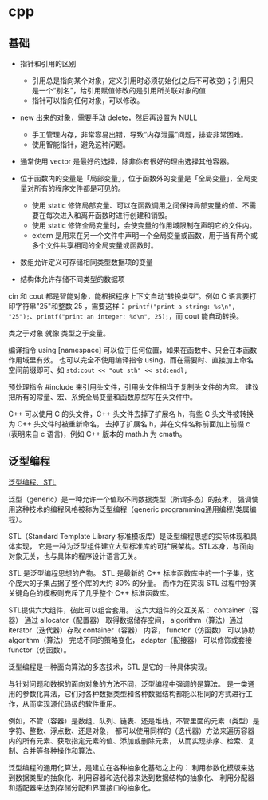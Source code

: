# cpp

## 基础

- 指针和引用的区别
    - 引用总是指向某个对象，定义引用时必须初始化(之后不可改变)；引用只是一个“别名”，给引用赋值修改的是引用所关联对象的值
    - 指针可以指向任何对象，可以修改。
- new 出来的对象，需要手动 delete，然后再设置为 NULL
    - 手工管理内存，非常容易出错，导致“内存泄露”问题，排查非常困难。
    - 使用智能指针，避免这种问题。
- 通常使用 vector 是最好的选择，除非你有很好的理由选择其他容器。


- 位于函数内的变量是「局部变量」，位于函数外的变量是「全局变量」，全局变量对所有的程序文件都是可见的。
    - 使用 static 修饰局部变量、可以在函数调用之间保持局部变量的值、不需要在每次进入和离开函数时进行创建和销毁。
    - 使用 static 修饰全局变量时，会使变量的作用域限制在声明它的文件内。
    - extern 是用来在另一个文件中声明一个全局变量或函数，用于当有两个或多个文件共享相同的全局变量或函数时。
- 数组允许定义可存储相同类型数据项的变量
- 结构体允许存储不同类型的数据项

cin 和 cout 都是智能对象，能根据程序上下文自动“转换类型”。例如 C 语言要打印字符串"25"和整数 25 ，需要这样：
`printf("print a string: %s\n", "25");`、`printf("print an integer: %d\n", 25);`，而 cout 能自动转换。

类之于对象 就像 类型之于变量。

编译指令 using [namespace] 可以位于任何位置，如果在函数中、只会在本函数作用域里有效。
也可以完全不使用编译指令 using，而在需要时、直接加上命名空间前缀即可、如 `std:cout << "out sth" << std:endl;`

预处理指令 #include 来引用头文件，引用头文件相当于复制头文件的内容。
建议把所有的常量、宏、系统全局变量和函数原型写在头文件中。

C++ 可以使用 C 的头文件，C++ 头文件去掉了扩展名 h，有些 C 头文件被转换为 C++ 头文件时被重新命名，
去掉了扩展名 h，并在文件名称前面加上前缀 c (表明来自 c 语言)，例如 C++ 版本的 math.h 为 cmath。


## 泛型编程

[泛型编程、STL](http://www.cnblogs.com/youngforever/p/3251097.html)

泛型（generic）是一种允许一个值取不同数据类型（所谓多态）的技术，
强调使用这种技术的编程风格被称为泛型编程（generic programming通用编程/类属编程）。

STL（Standard Template Library 标准模板库）是泛型编程思想的实际体现和具体实现，
它是一种为泛型组件建立大型标准库的可扩展架构。STL本身，与面向对象无关，也与具体的程序设计语言无关。

STL 是泛型编程思想的产物。
STL 是最新的 C++ 标准函数库中的一个子集，这个庞大的子集占据了整个库的大约 80% 的分量。
而作为在实现 STL 过程中扮演关键角色的模板则充斥了几乎整个 C++ 标准函数库。

STL提供六大组件，彼此可以组合套用。
这六大组件的交互关系：
container（容器） 通过 allocator（配置器） 取得数据储存空间，
algorithm（算法）通过 iterator（迭代器）存取 container（容器） 内容，
functor（仿函数） 可以协助 algorithm（算法） 完成不同的策略变化，
adapter（配接器） 可以修饰或套接 functor（仿函数）。

泛型编程是一种面向算法的多态技术，STL 是它的一种具体实现。

与针对问题和数据的面向对象的方法不同，泛型编程中强调的是算法。
是一类通用的参数化算法，它们对各种数据类型和各种数据结构都能以相同的方式进行工作，从而实现源代码级的软件重用。

例如，不管（容器）是数组、队列、链表、还是堆栈，不管里面的元素（类型）是字符、整数、浮点数、还是对象，
都可以使用同样的（迭代器）方法来遍历容器内的所有元素、获取指定元素的值、添加或删除元素，
从而实现排序、检索、复制、合并等各种操作和算法。

泛型编程的通用化算法，是建立在各种抽象化基础之上的：
利用参数化模版来达到数据类型的抽象化、利用容器和迭代器来达到数据结构的抽象化、
利用分配器和适配器来达到存储分配和界面接口的抽象化。

